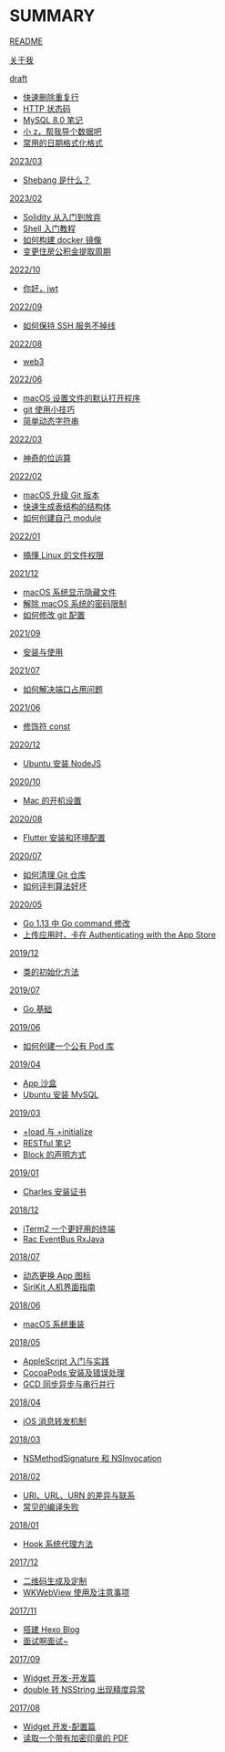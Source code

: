 # SUMMARY

[README](README.md)

[关于我](about.md)

[draft]()

- [快速删除重复行](draft/delete-duplicate-rows.md)
- [HTTP 状态码](draft/http-status-code.md)
- [MySQL 8.0 笔记](draft/tips-for-mysql.md)
- [小 z，帮我导个数据吧](draft/txt-to-csv.md)
- [常用的日期格式化格式](draft/date-formatter.md)

[2023/03]()

- [Shebang 是什么？](2023/03/shebang.md)

[2023/02]()

- [Solidity 从入门到放弃](2023/02/solidity.md)
- [Shell 入门教程](2023/02/introduction-to-shell.md)
- [如何构建 docker 镜像](2023/02/how-to-create-image.md)
- [变更住房公积金提取周期](2023/02/housing-provident-fund.md)

[2022/10]()

- [你好，jwt](2022/10/hello-jwt.md)

[2022/09]()

- [如何保持 SSH 服务不掉线](2022/09/keep-alive-ssh.md)

[2022/08]()

- [web3](2022/08/web3.md)

[2022/06]()

- [macOS 设置文件的默认打开程序](2022/06/set-file-default-opening-mode.md)
- [git 使用小技巧](2022/06/tips-for-git.md)
- [简单动态字符串](2022/06/simple-dynamic-string.md)

[2022/03]()

- [神奇的位运算](2022/03/bit-operation.md)

[2022/02]()

- [macOS 升级 Git 版本](2022/02/update-git-version.md)
- [快速生成表结构的结构体](2022/02/generate-table-struct.md)
- [如何创建自己 module](2022/02/create-personal-module.md)

[2022/01]()

- [搞懂 Linux 的文件权限](2022/01/linux-file-permissions.md)

[2021/12]()

- [macOS 系统显示隐藏文件](2021/12/show-hidden-files.md)
- [解除 macOS 系统的密码限制](2021/12/remove-password-limit.md)
- [如何修改 git 配置](2021/12/modify-git-configuration.md)

[2021/09]()

- [安装与使用](2021/09/setup-and-use.md)

[2021/07]()

- [如何解决端口占用问题](2021/07/resolve-port-occupancy.md)

[2021/06]()

- [修饰符 const](2021/06/const.md)

[2020/12]()

- [Ubuntu 安装 NodeJS](2020/12/install-nodejs.md)

[2020/10]()

- [Mac 的开机设置](2020/10/configure-mac.md)

[2020/08]()

- [Flutter 安装和环境配置](2020/08/install-flutter.md)

[2020/07]()

- [如何清理 Git 仓库](2020/07/clean-up-git-repository.md)
- [如何评判算法好坏](2020/07/judge-algorithm-quality.md)

[2020/05]()

- [Go 1.13 中 Go command 修改](2020/05/go-command.md)
- [上传应用时，卡在 Authenticating with the App Store](2020/05/authenticating-with-the-app-store.md)

[2019/12]()

- [类的初始化方法](2019/12/initializer.md)

[2019/07]()

- [Go 基础](2019/07/go.md)

[2019/06]()

- [如何创建一个公有 Pod 库](2019/06/create-pod.md)

[2019/04]()

- [App 沙盒](2019/04/sandbox.md)
- [Ubuntu 安装 MySQL](2019/04/install-mysql.md)

[2019/03]()

- [+load 与 +initialize](2019/03/load-and-initialize.md)
- [RESTful 笔记](2019/03/introduction-to-restful.md)
- [Block 的声明方式](2019/03/block-statement.md)

[2019/01]()

- [Charles 安装证书](2019/01/install-charles-certificate.md)

[2018/12]()

- [iTerm2 一个更好用的终端](2018/12/a-better-terminal.md)
- [Rac EventBus RxJava](2018/12/rac-eventbus-rxjava.md)

[2018/07]()

- [动态更换 App 图标](2018/07/dynamic-icon.md)
- [SiriKit 人机界面指南](2018/07/sirikit.md)

[2018/06]()

- [macOS 系统重装](2018/06/reinstall-mac-system.md)

[2018/05]()

- [AppleScript 入门与实践](2018/05/introduction-to-applescript.md)
- [CocoaPods 安装及错误处理](2018/05/cocoapods.md)
- [GCD 同步异步与串行并行](2018/05/gcd.md)

[2018/04]()

- [iOS 消息转发机制](2018/04/message-forwarding.md)

[2018/03]()

- [NSMethodSignature 和 NSInvocation](2018/03/nsmethodsignature-nsinvocation.md)

[2018/02]()

- [URI、URL、URN 的差异与联系](2018/02/uri-url-urn.md)
- [常见的编译失败](2018/02/build-failed.md)

[2018/01]()

- [Hook 系统代理方法](2018/01/hook-system-delegate-method.md)

[2017/12]()

- [二维码生成及定制](2017/12/create-qr-code.md)
- [WKWebView 使用及注意事项](2017/12/wkwebview.md)

[2017/11]()

- [搭建 Hexo Blog](2017/11/set-up-hexo-blog.md)
- [面试啊面试~](2017/11/interview.md)

[2017/09]()

- [Widget 开发-开发篇](2017/09/widget-development.md)
- [double 转 NSString 出现精度异常](2017/09/double-to-nsstring.md)

[2017/08]()

- [Widget 开发-配置篇](2017/08/widget-configuration.md)
- [读取一个带有加密印章的 PDF](2017/08/read-pdf-with-cryptographic-seal.md)
